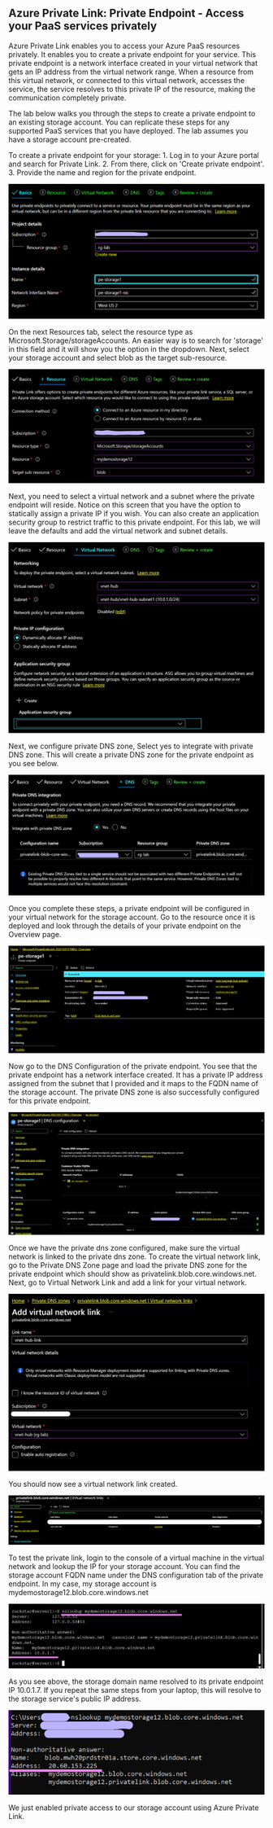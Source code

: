 ## Azure Private Link\: Private Endpoint - Access your PaaS services privately

Azure Private Link enables you to access your Azure PaaS resources privately.
It enables you to create a private endpoint for your service.
This private endpoint is a network interface created in your virtual network that gets an IP address from the virtual network range.
When a resource from this virtual network, or connected to this virtual network, accesses the service, the service resolves to this private IP of the resource, making the communication completely private. 

The lab below walks you through the steps to create a private endpoint to an existing storage account.
You can replicate these steps for any supported PaaS services that you have deployed.
The lab assumes you have a storage account pre-created.

To create a private endpoint for your storage:
	1. Log in to your Azure portal and search for Private Link.
	2. From there, click on 'Create private endpoint'.
	3. Provide the name and region for the private endpoint.

![plot](./04.%20Images/image-pl-pename.png)

On the next Resources tab, select the resource type as Microsoft.Storage/storageAccounts.
An easier way is to  search for 'storage' in this field and it will show you the option in the dropdown.
Next, select your storage account and select blob as the target sub-resource.

![Connect to storage resource](./04.%20Images/image-pe-connect.png)

Next, you need to select a virtual network and a subnet where the private endpoint will reside.
Notice on this screen that you have the option to statically assign a private IP if you wish.
You can also create an application security group to restrict traffic to this private endpoint.
For this lab, we will leave the defaults and add the virtual network and subnet details.

![Select virctual network for private endpoint](./04.%20Images/image-pe-vnet.png)

Next, we configure private DNS zone, Select yes to integrate with private DNS zone.
This will create a private DNS zone for the private endpoint as you see below.

![Private DNS for private endpoint](./04.%20Images/image-pe-private-dns.png)

Once you complete these steps, a private endpoint will be configured in your virtual network for the storage account.
Go to the resource once it is deployed and look through the details of your private endpoint on the Overview page. 

![Private endpoint overview](./04.%20Images/image-pe-overview.png)

Now go to the DNS Configuration of the private endpoint.
You see that the private endpoint has a network interface created.
It has a private IP address assigned from the subnet that I provided and it maps to the FQDN name of the storage account.
The private DNS zone is also successfully configured for this private endpoint.

![Private endpoint DNS configuration](./04.%20Images/image-pe-nic.png)

Once we have the private dns zone configured, make sure the virtual network is linked to the private dns zone. 
To create the virtual network link, go to the Private DNS Zone page and load the private DNS zone for the private endpoint which should show as privatelink.blob.core.windows.net.
Next, go to Virtual Network Link and add a link for your virtual network.

![Create virtual network link to private DNS zone](./04.%20Images/image-pe-dns-vnet-link.png)

You should now see a virtual network link created.

![Virtual Network Link](./04.%20Images/image-pe-vnet-link.png)

To test the private link, login to the console of a virtual machine in the virtual network and lookup the IP for your storage account.
You can find the storage account FQDN name under the DNS configuration tab of the private endpoint.
In my case, my storage account is  mydemostorage12.blob.core.windows.net

![VM access to service](./04.%20Images/image-pe-test-vm-access.png)

As you see above, the storage domain name resolved to its private endpoint IP 10.0.1.7.
If you repeat the same steps from your laptop, this will resolve to the storage service's public IP address.

![Public access to service](./04.%20Images/image-pe-test-public-access.png)

We just enabled private access to our storage account using Azure Private Link.
